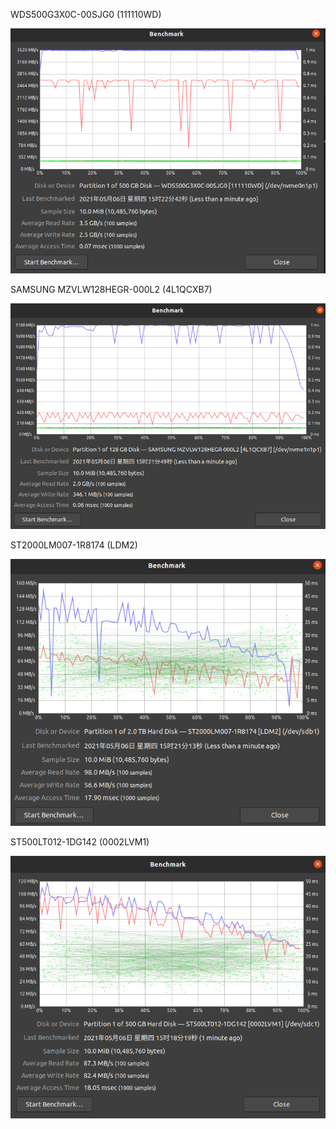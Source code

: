 

WDS500G3X0C-00SJG0 (111110WD)

![image-20210506152252849](image/image-20210506152252849.png)





SAMSUNG MZVLW128HEGR-000L2 (4L1QCXB7)

![image-20210506152212886](image/image-20210506152212886.png)







ST2000LM007-1R8174 (LDM2)

![image-20210506152121056](image/image-20210506152121056.png)







ST500LT012-1DG142 (0002LVM1)

![image-20210506151934740](image/image-20210506151934740.png)